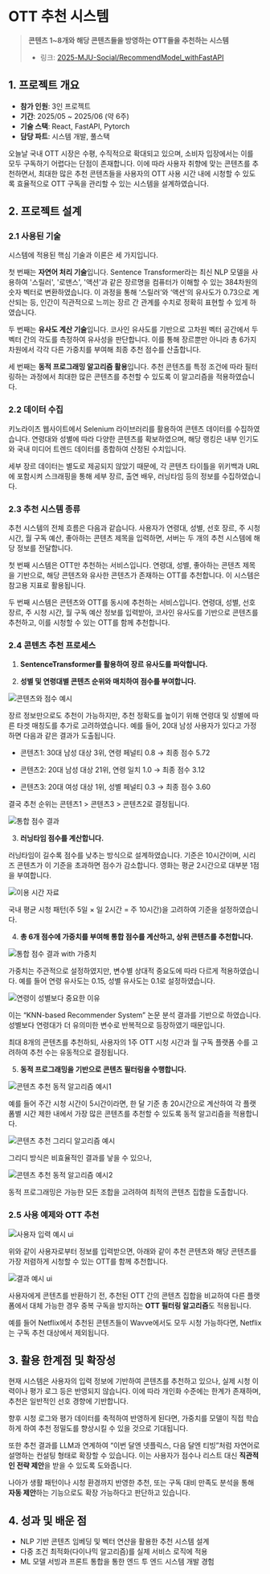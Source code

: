 # OTT 추천 시스템

> **콘텐츠 1~8개와 해당 콘텐츠들을 방영하는 OTT들을 추천하는 시스템**
> - 링크: [2025-MJU-Social/RecommendModel_withFastAPI](https://github.com/2025-MJU-Social/RecommendModel_withFastAPI/tree/test)

## 1. 프로젝트 개요

- **참가 인원**: 3인 프로젝트
- **기간**: 2025/05 ~ 2025/06 (약 6주)
- **기술 스택**: React, FastAPI, Pytorch
- **담당 파트**: 시스템 개발, 풀스택

오늘날 국내 OTT 시장은 수평, 수직적으로 확대되고 있으며, 소비자 입장에서는 이를 모두 구독하기 어렵다는 단점이 존재합니다. 이에 따라 사용자 취향에 맞는 콘텐츠를 추천하면서, 최대한 많은 추천 콘텐츠들을 사용자의 OTT 사용 시간 내에 시청할 수 있도록 효율적으로 OTT 구독을 관리할 수 있는 시스템을 설계하였습니다.

## 2. 프로젝트 설계

### 2.1 사용된 기술

시스템에 적용된 핵심 기술과 이론은 세 가지입니다.

첫 번째는 **자연어 처리 기술**입니다. Sentence Transformer라는 최신 NLP 모델을 사용하여 '스릴러', '로맨스', '액션'과 같은 장르명을 컴퓨터가 이해할 수 있는 384차원의 숫자 벡터로 변환하였습니다. 이 과정을 통해 ‘스릴러’와 ‘액션’의 유사도가 0.73으로 계산되는 등, 인간이 직관적으로 느끼는 장르 간 관계를 수치로 정확히 표현할 수 있게 하였습니다.

두 번째는 **유사도 계산 기술**입니다. 코사인 유사도를 기반으로 고차원 벡터 공간에서 두 벡터 간의 각도를 측정하여 유사성을 판단합니다. 이를 통해 장르뿐만 아니라 총 6가지 차원에서 각각 다른 가중치를 부여해 최종 추천 점수를 산출합니다.

세 번째는 **동적 프로그래밍 알고리즘 활용**입니다. 추천 콘텐츠를 특정 조건에 따라 필터링하는 과정에서 최대한 많은 콘텐츠를 추천할 수 있도록 이 알고리즘을 적용하였습니다.

### 2.2 데이터 수집

키노라이츠 웹사이트에서 Selenium 라이브러리를 활용하여 콘텐츠 데이터를 수집하였습니다. 연령대와 성별에 따라 다양한 콘텐츠를 확보하였으며, 해당 랭킹은 내부 인기도와 국내 미디어 트렌드 데이터를 종합하여 산정된 수치입니다.

세부 장르 데이터는 별도로 제공되지 않았기 때문에, 각 콘텐츠 타이틀을 위키백과 URL에 포함시켜 스크래핑을 통해 세부 장르, 출연 배우, 러닝타임 등의 정보를 수집하였습니다.

### 2.3 추천 시스템 종류

추천 시스템의 전체 흐름은 다음과 같습니다. 사용자가 연령대, 성별, 선호 장르, 주 시청 시간, 월 구독 예산, 좋아하는 콘텐츠 제목을 입력하면, 서버는 두 개의 추천 시스템에 해당 정보를 전달합니다.

첫 번째 시스템은 OTT만 추천하는 서비스입니다. 연령대, 성별, 좋아하는 콘텐츠 제목을 기반으로, 해당 콘텐츠와 유사한 콘텐츠가 존재하는 OTT를 추천합니다. 이 시스템은 참고용 지표로 활용됩니다.

두 번째 시스템은 콘텐츠와 OTT를 동시에 추천하는 서비스입니다. 연령대, 성별, 선호 장르, 주 시청 시간, 월 구독 예산 정보를 입력받아, 코사인 유사도를 기반으로 콘텐츠를 추천하고, 이를 시청할 수 있는 OTT를 함께 추천합니다.

### 2.4 콘텐츠 추천 프로세스

1. **SentenceTransformer를 활용하여 장르 유사도를 파악합니다.**
    
2. **성별 및 연령대별 콘텐츠 순위와 매치하여 점수를 부여합니다.**
    

![콘텐츠와 점수 예시](https://github.com/1Dohyeon/Projects/blob/main/imgs/%EC%BD%98%ED%85%90%EC%B8%A0%EC%99%80%20%EC%A0%90%EC%88%98%20%EC%98%88%EC%8B%9C.png?raw=true)

장르 정보만으로도 추천이 가능하지만, 추천 정확도를 높이기 위해 연령대 및 성별에 따른 타겟 매칭도를 추가로 고려하였습니다. 예를 들어, 20대 남성 사용자가 있다고 가정하면 다음과 같은 결과가 도출됩니다.

- 콘텐츠1: 30대 남성 대상 3위, 연령 페널티 0.8 → 최종 점수 5.72
    
- 콘텐츠2: 20대 남성 대상 21위, 연령 일치 1.0 → 최종 점수 3.12
    
- 콘텐츠3: 20대 여성 대상 1위, 성별 페널티 0.3 → 최종 점수 3.60
    

결국 추천 순위는 콘텐츠1 > 콘텐츠3 > 콘텐츠2로 결정됩니다.

![통합 점수 결과](https://github.com/1Dohyeon/Projects/blob/main/imgs/%ED%86%B5%ED%95%A9%20%EC%A0%90%EC%88%98%20%EA%B2%B0%EA%B3%BC.png?raw=true)

3. **러닝타임 점수를 계산합니다.**
    
러닝타임이 길수록 점수를 낮추는 방식으로 설계하였습니다. 기준은 10시간이며, 시리즈 콘텐츠가 이 기준을 초과하면 점수가 감소합니다. 영화는 평균 2시간으로 대부분 1점을 부여합니다.

![이용 시간 자료](https://github.com/1Dohyeon/Projects/blob/main/imgs/%EC%9D%B4%EC%9A%A9%20%EC%8B%9C%EA%B0%84%20%EC%9E%90%EB%A3%8C.png?raw=true)

국내 평균 시청 패턴(주 5일 × 일 2시간 = 주 10시간)을 고려하여 기준을 설정하였습니다.

4. **총 6개 점수에 가중치를 부여해 통합 점수를 계산하고, 상위 콘텐츠를 추천합니다.**
    
![통합 점수 결과 with 가중치](https://github.com/1Dohyeon/Projects/blob/main/imgs/%ED%86%B5%ED%95%A9%20%EC%A0%90%EC%88%98%20%EA%B2%B0%EA%B3%BC%20with%20%EA%B0%80%EC%A4%91%EC%B9%98.png?raw=true)

가중치는 주관적으로 설정하였지만, 변수별 상대적 중요도에 따라 다르게 적용하였습니다. 예를 들어 연령 유사도는 0.15, 성별 유사도는 0.1로 설정하였습니다.

![연령이 성별보다 중요한 이유](https://github.com/1Dohyeon/Projects/blob/main/imgs/%EC%97%B0%EB%A0%B9%EC%9D%B4%20%EC%84%B1%EB%B3%84%EB%B3%B4%EB%8B%A4%20%EC%A4%91%EC%9A%94%ED%95%9C%20%EC%9D%B4%EC%9C%A0.png?raw=true)

이는 “KNN-based Recommender System” 논문 분석 결과를 기반으로 하였습니다. 성별보다 연령대가 더 유의미한 변수로 반복적으로 등장하였기 때문입니다.

최대 8개의 콘텐츠를 추천하되, 사용자의 1주 OTT 시청 시간과 월 구독 플랫폼 수를 고려하여 추천 수는 유동적으로 결정됩니다.

5. **동적 프로그래밍을 기반으로 콘텐츠 필터링을 수행합니다.**
    
![콘텐츠 추천 동적 알고리즘 예시1](https://github.com/1Dohyeon/Projects/blob/main/imgs/%EC%BD%98%ED%85%90%EC%B8%A0%20%EC%B6%94%EC%B2%9C%20%EB%8F%99%EC%A0%81%20%EC%95%8C%EA%B3%A0%EB%A6%AC%EC%A6%98%20%EC%98%88%EC%8B%9C1.png?raw=true)

예를 들어 주간 시청 시간이 5시간이라면, 한 달 기준 총 20시간으로 계산하여 각 플랫폼별 시간 제한 내에서 가장 많은 콘텐츠를 추천할 수 있도록 동적 알고리즘을 적용합니다.

![콘텐츠 추천 그리디 알고리즘 예시](https://github.com/1Dohyeon/Projects/blob/main/imgs/%EC%BD%98%ED%85%90%EC%B8%A0%20%EC%B6%94%EC%B2%9C%20%EA%B7%B8%EB%A6%AC%EB%94%94%20%EC%95%8C%EA%B3%A0%EB%A6%AC%EC%A6%98%20%EC%98%88%EC%8B%9C.png?raw=true)

그리디 방식은 비효율적인 결과를 낳을 수 있으나,

![콘텐츠 추천 동적 알고리즘 예시2](https://github.com/1Dohyeon/Projects/blob/main/imgs/%EC%BD%98%ED%85%90%EC%B8%A0%20%EC%B6%94%EC%B2%9C%20%EB%8F%99%EC%A0%81%20%EC%95%8C%EA%B3%A0%EB%A6%AC%EC%A6%98%20%EC%98%88%EC%8B%9C2.png?raw=true)

동적 프로그래밍은 가능한 모든 조합을 고려하여 최적의 콘텐츠 집합을 도출합니다.

### 2.5 사용 예제와 OTT 추천

![사용자 입력 예시 ui](https://github.com/1Dohyeon/Projects/blob/main/imgs/%EC%82%AC%EC%9A%A9%EC%9E%90%20%EC%9E%85%EB%A0%A5%20%EC%98%88%EC%8B%9C%20ui.png?raw=true)

위와 같이 사용자로부터 정보를 입력받으면, 아래와 같이 추천 콘텐츠와 해당 콘텐츠를 가장 저렴하게 시청할 수 있는 OTT를 함께 추천합니다.

![결과 예시 ui](https://github.com/1Dohyeon/Projects/blob/main/imgs/%EA%B2%B0%EA%B3%BC%20%EC%98%88%EC%8B%9C%20ui.png?raw=true)

사용자에게 콘텐츠를 반환하기 전, 추천된 OTT 간의 콘텐츠 집합을 비교하여 다른 플랫폼에서 대체 가능한 경우 중복 구독을 방지하는 **OTT 필터링 알고리즘**도 적용됩니다.

예를 들어 Netflix에서 추천된 콘텐츠들이 Wavve에서도 모두 시청 가능하다면, Netflix는 구독 추천 대상에서 제외됩니다.

## 3. 활용 한계점 및 확장성

현재 시스템은 사용자의 입력 정보에 기반하여 콘텐츠를 추천하고 있으나, 실제 시청 이력이나 평가 로그 등은 반영되지 않습니다. 이에 따라 개인화 수준에는 한계가 존재하며, 추천은 일반적인 선호 경향에 기반합니다.

향후 시청 로그와 평가 데이터를 축적하여 반영하게 된다면, 가중치를 모델이 직접 학습하게 하여 추천 정밀도를 향상시킬 수 있을 것으로 기대됩니다.

또한 추천 결과를 LLM과 연계하여 “이번 달엔 넷플릭스, 다음 달엔 티빙”처럼 자연어로 설명하는 컨설팅 형태로 확장할 수 있습니다. 이는 사용자가 점수나 리스트 대신 **직관적인 전략 제안**을 받을 수 있도록 도와줍니다.

나아가 생활 패턴이나 시청 환경까지 반영한 추천, 또는 구독 대비 만족도 분석을 통해 **자동 제안**하는 기능으로도 확장 가능하다고 판단하고 있습니다.

## 4. 성과 및 배운 점

- NLP 기반 콘텐츠 임베딩 및 벡터 연산을 활용한 추천 시스템 설계
- 다중 조건 최적화(다이나믹 알고리즘)를 실제 서비스 로직에 적용
- ML 모델 서빙과 프론트 통합을 통한 엔드 투 엔드 시스템 개발 경험